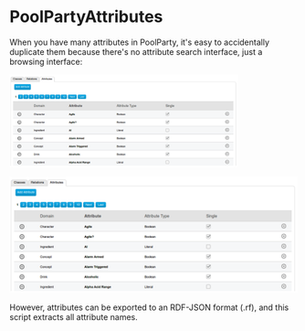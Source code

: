 # PoolPartyAttributes

When you have many attributes in PoolParty, it's easy to accidentally duplicate them because there's no attribute search interface, just a browsing interface:

<img src="ppatts.png" width="400px">

![](ppatts.png)

However, attributes can be exported to an RDF-JSON format (.rf), and this script extracts all attribute names.
